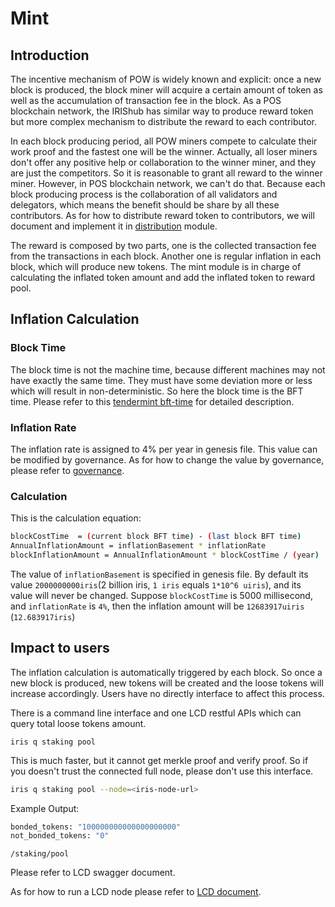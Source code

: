 # Mint

## Introduction

The incentive mechanism of POW is widely known and explicit: once a new block is produced, the block miner will acquire a certain amount of token as well as the accumulation of transaction fee in the block. As a POS blockchain network, the IRIShub has similar way to produce reward token but more complex mechanism to distribute the reward to each contributor.

In each block producing period, all POW miners compete to calculate their work proof and the fastest one will be the winner. Actually, all loser miners don't offer any positive help or collaboration to the winner miner, and they are just the competitors. So it is reasonable to grant all reward to the winner miner. However, in POS blockchain network, we can't do that. Because each block producing process is the collaboration of all validators and delegators, which means the benefit should be share by all these contributors. As for how to distribute reward token to contributors, we will document and implement it in [distribution](distribution.md) module.

The reward is composed by two parts, one is the collected transaction fee from the transactions in each block. Another one is regular inflation in each block, which will produce new tokens. The mint module is in charge of calculating the inflated token amount and add the inflated token to reward pool.

## Inflation Calculation

### Block Time

The block time is not the machine time, because different machines may not have exactly the same time. They must have some deviation more or less which will result in non-deterministic. So here the block time is the BFT time. Please refer to this [tendermint bft-time](https://github.com/cometbft/cometbft/blob/master/docs/spec/consensus/bft-time.md) for detailed description.

### Inflation Rate

The inflation rate is assigned to 4% per year in genesis file. This value can be modified by governance. As for how to change the value by governance, please refer to [governance](governance.md).

### Calculation

This is the calculation equation:

```bash
blockCostTime  = (current block BFT time) - (last block BFT time)
AnnualInflationAmount = inflationBasement * inflationRate
blockInflationAmount = AnnualInflationAmount * blockCostTime / (year)
```

The value of `inflationBasement` is specified in genesis file. By default its value `2000000000iris`(2 billion iris, `1 iris` equals `1*10^6 uiris`), and its value will never be changed.
Suppose `blockCostTime` is 5000 millisecond, and `inflationRate` is `4%`, then the inflation amount will be `12683917uiris` (`12.683917iris`)

## Impact to users

The inflation calculation is automatically triggered by each block. So once a new block is produced, new tokens will be created and the loose tokens will increase accordingly. Users have no directly interface to affect this process.

There is a command line interface and one LCD restful APIs which can query total loose tokens amount.

`iris q staking pool`

This is much faster, but it cannot get merkle proof and verify proof. So if you doesn't trust the connected full node, please don't use this interface.

```bash
iris q staking pool --node=<iris-node-url>
```

Example Output:

```bash
bonded_tokens: "100000000000000000000"
not_bonded_tokens: "0"
```

`/staking/pool`

Please refer to LCD swagger document.

As for how to run a LCD node please refer to [LCD document](../light-client/intro.md).

